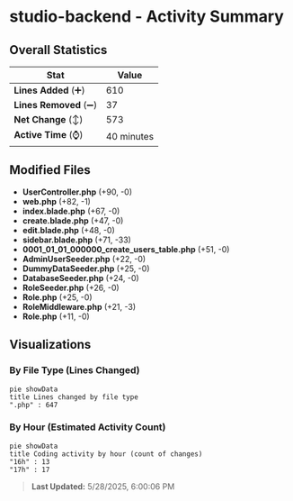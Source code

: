 # studio-backend - Activity Summary 

## Overall Statistics

| Stat                   | Value                                                             |
| ---------------------- | ----------------------------------------------------------------- |
| **Lines Added** (➕)   | 610                                          |
| **Lines Removed** (➖) | 37                                        |
| **Net Change** (↕)    | 573                |
| **Active Time** (⌚)   | 40 minutes |


## Modified Files
- **UserController.php** (+90, -0)
- **web.php** (+82, -1)
- **index.blade.php** (+67, -0)
- **create.blade.php** (+47, -0)
- **edit.blade.php** (+48, -0)
- **sidebar.blade.php** (+71, -33)
- **0001_01_01_000000_create_users_table.php** (+51, -0)
- **AdminUserSeeder.php** (+22, -0)
- **DummyDataSeeder.php** (+25, -0)
- **DatabaseSeeder.php** (+24, -0)
- **RoleSeeder.php** (+26, -0)
- **Role.php** (+25, -0)
- **RoleMiddleware.php** (+21, -3)
- **Role.php** (+11, -0)

## Visualizations

### By File Type (Lines Changed)

```mermaid
pie showData
title Lines changed by file type
".php" : 647
```

### By Hour (Estimated Activity Count)

```mermaid
pie showData
title Coding activity by hour (count of changes)
"16h" : 13
"17h" : 17
```


> **Last Updated:** 5/28/2025, 6:00:06 PM